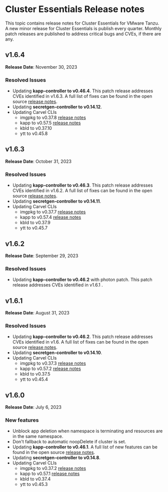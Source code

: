 # Cluster Essentials Release notes

This topic contains release notes for Cluster Essentials for VMware Tanzu. A new minor release for Cluster Essentials is publish every quarter. Monthly patch releases are published to address critical bugs and CVEs, if there are any.

## <a id='1-6-4'></a> v1.6.4

**Release Date**: November 30, 2023

### <a id='1-6-3-resolved-issues'></a> Resolved Issues
* Updating **kapp-controller to v0.46.4**. This patch release addresses CVEs identified in v1.6.3. A full list of fixes can be found in the open source [release notes](https://github.com/vmware-tanzu/carvel-kapp-controller/releases/tag/v0.46.4).
* Updating **secretgen-controller to v0.14.12**.
* Updating Carvel CLIs
  * imgpkg to v0.37.8 [release notes](https://github.com/carvel-dev/imgpkg/releases/tag/v0.37.7)
  * kapp to v0.57.5 [release notes](https://github.com/carvel-dev/kapp/releases/tag/v0.57.4)
  * kbld to v0.37.10
  * ytt to v0.45.8

## <a id='1-6-3'></a> v1.6.3

**Release Date**: October 31, 2023

### <a id='1-6-3-resolved-issues'></a> Resolved Issues
* Updating **kapp-controller to v0.46.3**. This patch release addresses CVEs identified in v1.6.2. A full list of fixes can be found in the open source [release notes](https://github.com/vmware-tanzu/carvel-kapp-controller/releases/tag/v0.46.3).
* Updating **secretgen-controller to v0.14.11**.
* Updating Carvel CLIs
  * imgpkg to v0.37.7 [release notes](https://github.com/carvel-dev/imgpkg/releases/tag/v0.37.7)
  * kapp to v0.57.4 [release notes](https://github.com/carvel-dev/kapp/releases/tag/v0.57.4)
  * kbld to v0.37.9
  * ytt to v0.45.7

## <a id='1-6-2'></a> v1.6.2

**Release Date**: September 29, 2023

### <a id='1-6-2-resolved-issues'></a> Resolved Issues
* Updating **kapp-controller to v0.46.2** with photon patch. This patch release addresses CVEs identified in v1.6.1 .

## <a id='1-6-1'></a> v1.6.1

**Release Date**: August 31, 2023

### <a id='1-6-1-resolved-issues'></a> Resolved Issues
* Updating **kapp-controller to v0.46.2**. This patch release addresses CVEs identified in v1.6. A full list of fixes can be found in the open source [release notes](https://github.com/vmware-tanzu/carvel-kapp-controller/releases/tag/v0.46.2).
* Updating **secretgen-controller to v0.14.10**.
* Updating Carvel CLIs
  * imgpkg to v0.37.3 [release notes](https://github.com/carvel-dev/imgpkg/releases/tag/v0.37.1)
  * kapp to v0.57.2 [release notes](https://github.com/carvel-dev/kapp/releases/tag/v0.57.0)
  * kbld to v0.37.5
  * ytt to v0.45.4

## <a id='1-6'></a> v1.6.0

**Release Date**: July 6, 2023

### <a id='1-6-new-features'></a> New features
* Unblock app deletion when namespace is terminating and resources are in the same namespace.
* Don't fallback to automatic noopDelete if cluster is set.
* Updating **kapp-controller to v0.46.1**. A full list of new features can be found in the open source [release notes](https://github.com/carvel-dev/kapp-controller/releases/tag/v0.46.0).
* Updating **secretgen-controller to v0.14.8**.
* Updating Carvel CLIs
  * imgpkg to v0.37.2 [release notes](https://github.com/carvel-dev/imgpkg/releases/tag/v0.37.1)
  * kapp to v0.57.1 [release notes](https://github.com/carvel-dev/kapp/releases/tag/v0.57.0)
  * kbld to v0.37.4
  * ytt to v0.45.3
